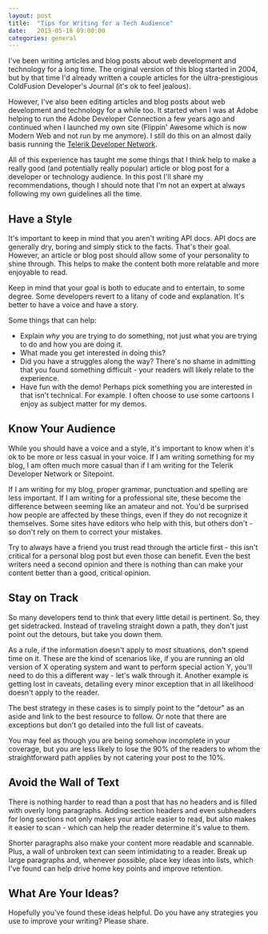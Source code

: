 ```yaml
---
layout: post
title:  "Tips for Writing for a Tech Audience"
date:   2015-05-18 09:00:00
categories: general
---
```


I've been writing articles and blog posts about web development and technology for a long time. The original version of this blog started in 2004, but by that time I'd already written a couple articles for the ultra-prestigious ColdFusion Developer's Journal (it's ok to feel jealous).

However, I've also been editing articles and blog posts about web development and technology for a while too. It started when I was at Adobe helping to run the Adobe Developer Connection a few years ago and continued when I launched my own site (Flippin' Awesome which is now Modern Web and not run by me anymore). I still do this on an almost daily basis running the [Telerik Developer Network](developer.telerik.com).

All of this experience has taught me some things that I think help to make a really good (and potentially really popular) article or blog post for a developer or technology audience. In this post I'll share my recommendations, though I should note that I'm not an expert at always following my own guidelines all the time.<!--more-->

## Have a Style

It's important to keep in mind that you aren't writing API docs. API docs are generally dry, boring and simply stick to the facts. That's their goal. However, an article or blog post should allow some of your personality to shine through. This helps to make the content both more relatable and more enjoyable to read.

Keep in mind that your goal is both to educate and to entertain, to some degree. Some developers revert to a litany of code and explanation. It's better to have a voice and have a story.

Some things that can help:

* Explain *why* you are trying to do something, not just what you are trying to do and how you are doing it.
* What made you get interested in doing this?
* Did you have a struggles along the way? There's no shame in admitting that you found something difficult - your readers will likely relate to the experience.
* Have fun with the demo! Perhaps pick something you are interested in that isn't technical. For example. I often choose to use some cartoons I enjoy as subject matter for my demos.

## Know Your Audience

While you should have a voice and a style, it's important to know when it's ok to be more or less casual in your voice. If I am writing something for my blog, I am often much more casual than if I am writing for the Telerik Developer Network or Sitepoint.

If I am writing for my blog, proper grammar, punctuation and spelling are less important. If I am writing for a professional site, these become the difference between seeming like an amateur and not. You'd be surprised how people are affected by these things, even if they do not recognize it themselves. Some sites have editors who help with this, but others don't - so don't rely on them to correct your mistakes.

Try to always have a friend you trust read through the article first - this isn't critical for a personal blog post but even those can benefit. Even the best writers need a second opinion and there is nothing than can make your content better than a good, critical opinion.

## Stay on Track

So many developers tend to think that every little detail is pertinent. So, they get sidetracked. Instead of traveling straight down a path, they don't just point out the detours, but take you down them.

As a rule, if the information doesn't apply to *most* situations, don't spend time on it. These are the kind of scenarios like, if you are running an old version of X operating system and want to perform special action Y, you'll need to do this a different way - let's walk through it. Another example is getting lost in caveats, detailing every minor exception that in all likelihood doesn't apply to the reader.

The best strategy in these cases is to simply point to the "detour" as an aside and link to the best resource to follow. Or note that there are exceptions but don't go detailed into the full list of caveats.

You may feel as though you are being somehow incomplete in your coverage, but you are less likely to lose the 90% of the readers to whom the straightforward path applies by not catering your post to the 10%.

## Avoid the Wall of Text

There is nothing harder to read than a post that has no headers and is filled with overly long paragraphs. Adding section headers and even subheaders for long sections not only makes your article easier to read, but also makes it easier to scan - which can help the reader determine it's value to them.

Shorter paragraphs also make your content more readable and scannable. Plus, a wall of unbroken text can seem intimidating to a reader. Break up large paragraphs and, whenever possible, place key ideas into lists, which I've found can help drive home key points and improve retention.

## What Are Your Ideas?

Hopefully you've found these ideas helpful. Do you have any strategies you use to improve your writing? Please share.